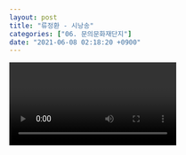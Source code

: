 ```yaml
---
layout: post
title: "류정환 - 시낭송"
categories: ["06. 문의문화재단지"]
date: "2021-06-08 02:18:20 +0900"
---
```

<video class="post-video" controls>

    <source src='{{ "assets/videos/06. 문의문화재단지/04.mp4" | relative_url }}'
            type="video/mp4">

    Sorry, your browser doesn't support embedded videos.
</video>
